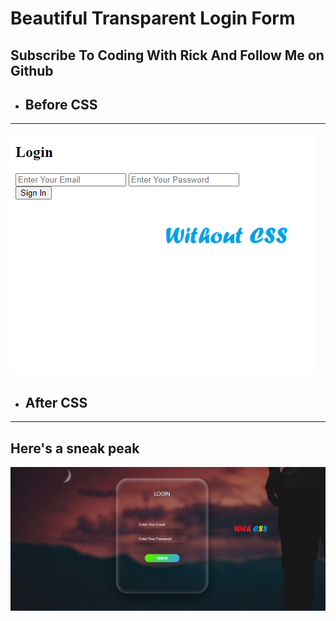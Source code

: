 # Beautiful Transparent Login Form

<h2>Subscribe To Coding With Rick And Follow Me on Github</h2>

- ## Before CSS

---

<img src="Statistics/before.png">

- ## After CSS

---

## Here's a sneak peak

<img src="Statistics/after.png">
